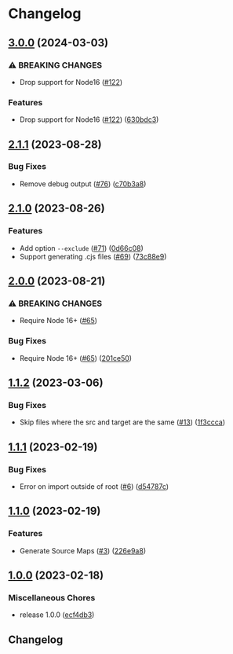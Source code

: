 # Changelog

## [3.0.0](https://github.com/streetsidesoftware/ts2mjs/compare/v2.1.1...v3.0.0) (2024-03-03)


### ⚠ BREAKING CHANGES

* Drop support for Node16 ([#122](https://github.com/streetsidesoftware/ts2mjs/issues/122))

### Features

* Drop support for Node16 ([#122](https://github.com/streetsidesoftware/ts2mjs/issues/122)) ([630bdc3](https://github.com/streetsidesoftware/ts2mjs/commit/630bdc3cde664c6f94a2a219ded21cf2700a4681))

## [2.1.1](https://github.com/streetsidesoftware/ts2mjs/compare/v2.1.0...v2.1.1) (2023-08-28)


### Bug Fixes

* Remove debug output ([#76](https://github.com/streetsidesoftware/ts2mjs/issues/76)) ([c70b3a8](https://github.com/streetsidesoftware/ts2mjs/commit/c70b3a85e7761c55523bd41becb6c28d78758010))

## [2.1.0](https://github.com/streetsidesoftware/ts2mjs/compare/v2.0.0...v2.1.0) (2023-08-26)


### Features

* Add option `--exclude` ([#71](https://github.com/streetsidesoftware/ts2mjs/issues/71)) ([0d66c08](https://github.com/streetsidesoftware/ts2mjs/commit/0d66c086da16fdce562d6eaed8635ee9b7247032))
* Support generating .cjs files ([#69](https://github.com/streetsidesoftware/ts2mjs/issues/69)) ([73c88e9](https://github.com/streetsidesoftware/ts2mjs/commit/73c88e9e5f6eef4ce007e53afe3f9b95c1e5e196))

## [2.0.0](https://github.com/streetsidesoftware/ts2mjs/compare/v1.1.2...v2.0.0) (2023-08-21)


### ⚠ BREAKING CHANGES

* Require Node 16+ ([#65](https://github.com/streetsidesoftware/ts2mjs/issues/65))

### Bug Fixes

* Require Node 16+ ([#65](https://github.com/streetsidesoftware/ts2mjs/issues/65)) ([201ce50](https://github.com/streetsidesoftware/ts2mjs/commit/201ce50ddf02b721fd7c1255b9f80ecc9171661f))

## [1.1.2](https://github.com/streetsidesoftware/ts2mjs/compare/v1.1.1...v1.1.2) (2023-03-06)


### Bug Fixes

* Skip files where the src and target are the same ([#13](https://github.com/streetsidesoftware/ts2mjs/issues/13)) ([1f3ccca](https://github.com/streetsidesoftware/ts2mjs/commit/1f3ccca067e550df5601fc5821ffb1de25251e2f))

## [1.1.1](https://github.com/streetsidesoftware/ts2mjs/compare/v1.1.0...v1.1.1) (2023-02-19)


### Bug Fixes

* Error on import outside of root ([#6](https://github.com/streetsidesoftware/ts2mjs/issues/6)) ([d54787c](https://github.com/streetsidesoftware/ts2mjs/commit/d54787c368536c85172ca7e8397d86331679db43))

## [1.1.0](https://github.com/streetsidesoftware/ts2mjs/compare/v1.0.0...v1.1.0) (2023-02-19)


### Features

* Generate Source Maps ([#3](https://github.com/streetsidesoftware/ts2mjs/issues/3)) ([226e9a8](https://github.com/streetsidesoftware/ts2mjs/commit/226e9a8c28736901ec3765cc5aacb28669e8e30b))

## [1.0.0](https://github.com/streetsidesoftware/ts2mjs/compare/v1.0.1...v1.0.0) (2023-02-18)


### Miscellaneous Chores

* release 1.0.0 ([ecf4db3](https://github.com/streetsidesoftware/ts2mjs/commit/ecf4db3dab534b5490fb3f9f5720669419e704db))

## Changelog
